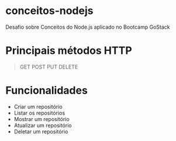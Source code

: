 # conceitos-nodejs
Desafio sobre Conceitos do Node.js aplicado no Bootcamp GoStack

# Principais métodos HTTP
> GET
> POST
> PUT
> DELETE

# Funcionalidades
- Criar um repositório
- Listar os repositórios
- Mostrar um repositório
- Atualizar um repositório
- Deletar um repositório
